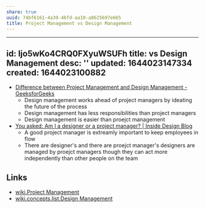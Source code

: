 ```yaml
---
share: true
uuid: 74bf6161-4a39-46fd-aa10-a8625697e665
title: Project Management vs Design Management
---
```

---
id: Ijo5wKo4CRQ0FXyuWSUFh
title: vs Design Management
desc: ''
updated: 1644023147334
created: 1644023100882
---

* [Difference between Project Management and Design Management - GeeksforGeeks](https://www.geeksforgeeks.org/difference-between-project-management-and-design-management/)
  * Design management works ahead of project managers by ideating the future of the process 
  * Design management has less responsibilities than project managers
  * Design management is easier than proejct management
* [You asked: Am I a designer or a project manager? | Inside Design Blog](https://www.invisionapp.com/inside-design/designer-vs-project-manager/)
  * A good project manager is extreamly important to keep employees in flow
  * There are designer's and there are proejct manager's designers are managed by proejct managers though they can act more independently than other people on the team

## Links

* [wiki.Project Management](/undefined)
* [wiki.concepts.list.Design Management](/undefined)
